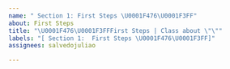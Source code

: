 ```yaml
---
name: " Section 1: First Steps \U0001F476\U0001F3FF"
about: First Steps
title: "\U0001F476\U0001F3FFFirst Steps | Class about \"\""
labels: "[ Section 1:  First Steps \U0001F476\U0001F3FF]"
assignees: salvedojuliao

---
```


##
